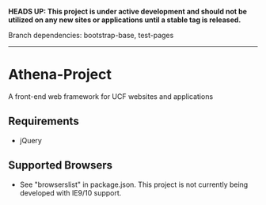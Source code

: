 **HEADS UP: This project is under active development and should not be utilized on any new sites or applications until a stable tag is released.**

Branch dependencies: bootstrap-base, test-pages

---

# Athena-Project
A front-end web framework for UCF websites and applications

## Requirements
- jQuery

## Supported Browsers
- See "browserslist" in package.json.  This project is not currently being developed with IE9/10 support.
